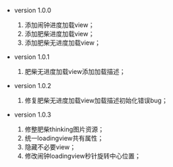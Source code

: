 * version 1.0.0
  1.  添加闹钟进度加载view；
  2.  添加肥柴进度加载view；
  3.  添加肥柴无进度加载view；




* version 1.0.1
  1.  肥柴无进度加载view添加加载描述；




* version 1.0.2
  1.  修复肥柴无进度加载view加载描述初始化错误bug；



* version 1.0.3
  1. 修整肥柴thinking图片资源；
  2. 统一loadingview共有属性；
  3. 隐藏不必要view；
  4. 修改闹钟loadingview秒针旋转中心位置；